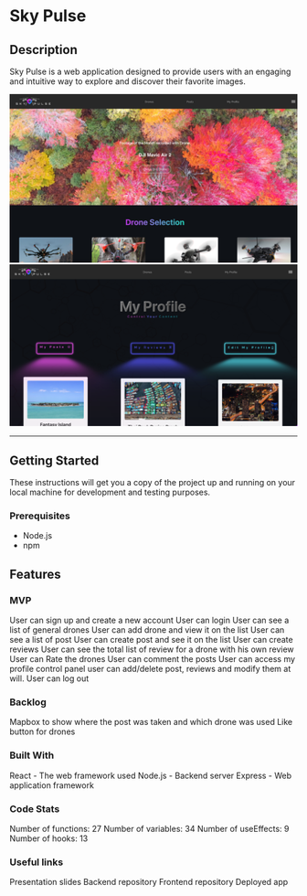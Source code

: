 # Sky Pulse

## Description

Sky Pulse is a web application designed to provide users with an engaging and intuitive way to explore and discover their favorite images.

![Sky Pulse Landing Page](/src/assets/Sky-pulse%20landing.png)
![Sky Pulse My Profile Page](/src/assets/Sky-pulse%20my%20profile.png)

---

## Getting Started

These instructions will get you a copy of the project up and running on your local machine for development and testing purposes.

### Prerequisites

- Node.js
- npm


## Features
### MVP
User can sign up and create a new account
User can login
User can see a list of general drones
User can add drone and view it on the list
User can see a list of post
User can create post and see it on the list
User can create reviews
User can see the total list of review for a drone with his own review
User can Rate the drones
User can comment the posts
User can access my profile control panel
user can add/delete post, reviews and modify them at will.
User can log out
### Backlog
Mapbox to show where the post was taken and which drone was used
Like button for drones
### Built With
React - The web framework used
Node.js - Backend server
Express - Web application framework
### Code Stats
Number of functions: 27
Number of variables: 34
Number of useEffects: 9
Number of hooks: 13
### Useful links
Presentation slides
Backend repository
Frontend repository
Deployed app